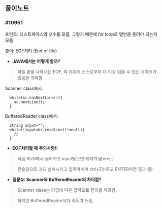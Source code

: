 ## 풀이노트

### #10951
 
 포인트: 테스트케이스의 갯수를 모름, 그렇기 때문에 for loop로 얼만큼 돌려야 되는지 모름
 
 풀이: EOF처리 (End of file)
 - <b>JAVA에서는 어떻게 할까? </b>
 > 
 > 파일 끝을 나타내는 EOF, 즉 데이터 소스로부터 더 이상 읽을 수 있는 데이터가 없음을 의미함
 > 
  Scanner class에서: 
    
      while(sc.hasNextLine()){
        sc.nextLien();
      }
      
   BufferedReader class에서:
   
      String input="";
      while((input=br.readLine()!=null){
        //
      }
 
 - <b> EOF처리할 때 주의사항!!</b> 
 
 > 직접 RUN해서 돌아가고 input받으면 에러가 남ㅠㅠ;;
 >
 > 콘솔창으로 코드 실해시키고 입력마치며 ctrl+Z누르고 ENTER치면 결과 뜸!!
 
 
 
   - <b>질문Q: Scanner와 BufferedReader의 차이점?</b>
  >
  > Scanner class는 타입에 따른 입력으로 편의를 제공함.
  >
  > 하지만 BufferedReader보다 속도가 느림.

